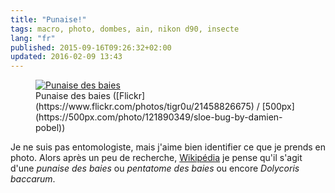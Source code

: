 ```yaml
---
title: "Punaise!"
tags: macro, photo, dombes, ain, nikon d90, insecte
lang: "fr"
published: 2015-09-16T09:26:32+02:00
updated: 2016-02-09 13:43
---
```


<figure class="object-center">
    <a href="/images/punaise-des-baies.jpg"><img src="/images/660x/punaise-des-baies.jpg" alt="Punaise des baies"></a>
    <figcaption>
    Punaise des baies
    ([Flickr](https://www.flickr.com/photos/tigr0u/21458826675) /
    [500px](https://500px.com/photo/121890349/sloe-bug-by-damien-pobel))
    </figcaption>
</figure>

Je ne suis pas entomologiste, mais j'aime bien identifier ce que je prends en
photo. Alors après un peu de recherche, [Wikipédia](https://fr.wikipedia.org/wiki/Dolycoris_baccarum) je pense qu'il
s'agit d'une *punaise des baies* ou *pentatome des baies* ou encore *Dolycoris
baccarum*.
